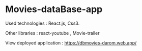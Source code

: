 # Movies-dataBase-app

Used technologies : React.js, Css3.

Other libraries : react-youtube , Movie-trailer

View deployed application : https://dbmovies-darom.web.app/
